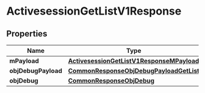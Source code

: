

# ActivesessionGetListV1Response

## Properties

Name | Type | Description | Notes
------------ | ------------- | ------------- | -------------
**mPayload** | [**ActivesessionGetListV1ResponseMPayload**](ActivesessionGetListV1ResponseMPayload.md) |  | 
**objDebugPayload** | [**CommonResponseObjDebugPayloadGetList**](CommonResponseObjDebugPayloadGetList.md) |  |  [optional]
**objDebug** | [**CommonResponseObjDebug**](CommonResponseObjDebug.md) |  |  [optional]




